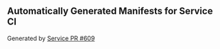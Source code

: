 ## Automatically Generated Manifests for Service CI
Generated by [Service PR #609](https://github.com/trustyai-explainability/trustyai-explainability/pull/609)
